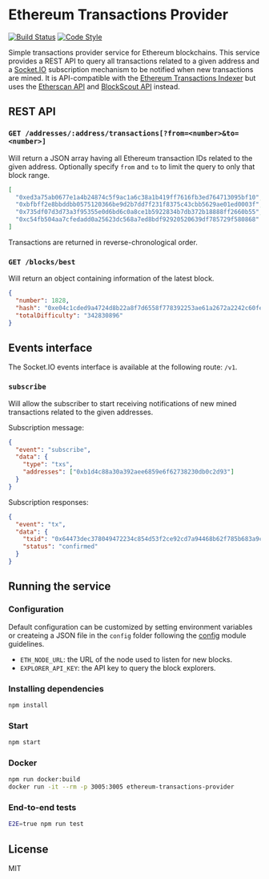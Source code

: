 # Ethereum Transactions Provider

[![Build Status](https://travis-ci.com/autonomoussoftware/ethereum-transactions-provider.svg?branch=develop)](https://travis-ci.com/autonomoussoftware/ethereum-transactions-provider)
[![Code Style](https://img.shields.io/badge/code%20style-bloq-0063a6.svg)](https://github.com/bloq/eslint-config-bloq)

Simple transactions provider service for Ethereum blockchains.
This service provides a REST API to query all transactions related to a given address and a [Socket.IO](https://socket.io/) subscription mechanism to be notified when new transactions are mined.
It is API-compatible with the [Ethereum Transactions Indexer](https://github.com/autonomoussoftware/ethereum-transaction-indexer) but uses the [Etherscan API](https://etherscan.io/apis) and [BlockScout API](https://blockscout.com/etc/mainnet/api_docs) instead.

## REST API

### `GET /addresses/:address/transactions[?from=<number>&to=<number>]`

Will return a JSON array having all Ethereum transaction IDs related to the given address.
Optionally specify `from` and `to` to limit the query to only that block range.

```json
[
  "0xed3a75ab0677e1a4b24874c5f9ac1a6c38a1b419ff7616fb3ed764713095bf10",
  "0xbfbff2e8bbddbb0575120366be9d2b7dd7f231f8375c43cbb5629ae01ed0003f",
  "0x735df07d3d73a3f95355e0d6bd6c0a8ce1b5922834b7db372b18888ff2660b55",
  "0xc54fb504aa7cfedadd0a25623dc568a7ed8bdf92920520639df785729f580868"
]
```

Transactions are returned in reverse-chronological order.

### `GET /blocks/best`

Will return an object containing information of the latest block.

```json
{
  "number": 1828,
  "hash": "0xe04c1cded9a4724d8b22a8f7d6558f778392253ae61a2672a2242c60fe8992df",
  "totalDifficulty": "342830896"
}
```

## Events interface

The Socket.IO events interface is available at the following route: `/v1`.

### `subscribe`

Will allow the subscriber to start receiving notifications of new mined transactions related to the given addresses.

Subscription message:

```json
{
  "event": "subscribe",
  "data": {
    "type": "txs",
    "addresses": ["0xb1d4c88a30a392aee6859e6f62738230db0c2d93"]
  }
}
```

Subscription responses:

```json
{
  "event": "tx",
  "data": {
    "txid": "0x64473dec378049472234c854d53f2ce92cd7a94468b62f785b683a9cacdb7f86",
    "status": "confirmed"
  }
}
```

## Running the service

### Configuration

Default configuration can be customized by setting environment variables or createing a JSON file in the `config` folder following the [config](https://github.com/lorenwest/node-config/) module guidelines.

- `ETH_NODE_URL`: the URL of the node used to listen for new blocks.
- `EXPLORER_API_KEY`: the API key to query the block explorers.

### Installing dependencies

```sh
npm install
```

### Start

```sh
npm start
```

### Docker

```sh
npm run docker:build
docker run -it --rm -p 3005:3005 ethereum-transactions-provider
```

### End-to-end tests

```sh
E2E=true npm run test
```

## License

MIT
